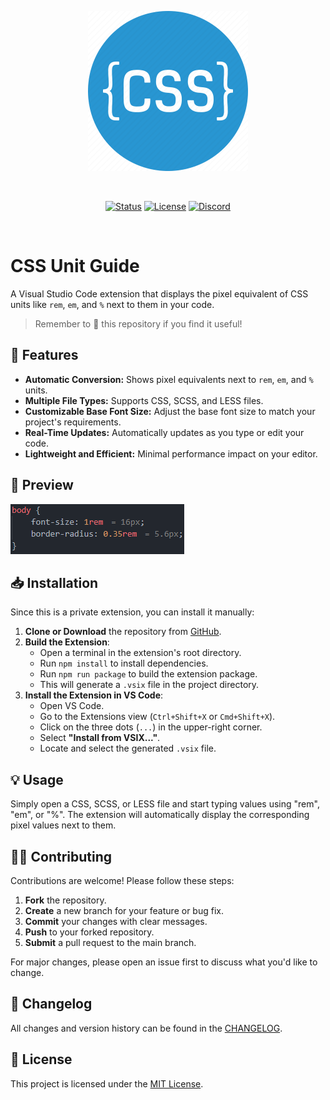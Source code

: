 <!-- # CSS Unit Guide

[![Status](https://img.shields.io/badge/status-Not_Released-e44d3c.svg)](https://github.com/Walkaisa/css-unit-guide)
[![License](https://img.shields.io/github/license/Walkaisa/css-unit-guide)](https://github.com/Walkaisa/css-unit-guide/blob/master/LICENSE.txt)
[![Release](https://img.shields.io/github/v/release/Walkaisa/css-unit-guide.svg)](https://github.com/Walkaisa/css-unit-guide/releases/latest)
[![Downloads](https://img.shields.io/github/downloads/Walkaisa/css-unit-guide/total.svg)](https://github.com/Walkaisa/css-unit-guide)
[![Discord](https://img.shields.io/discord/996889527698341978?label=discord)](https://walkaisa.dev/discord) -->

<div align="center">

[<img width="256" alt="CSS Unit Guide Logo" src="assets/icon.png" />](#)

<br />

[![Status](https://img.shields.io/badge/status-Not_Released-e44d3c.svg)](https://github.com/Walkaisa/css-unit-guide)
[![License](https://img.shields.io/github/license/Walkaisa/css-unit-guide)](https://github.com/Walkaisa/css-unit-guide/blob/master/LICENSE.txt)
[![Discord](https://img.shields.io/discord/996889527698341978?label=discord)](https://walkaisa.dev/discord)

</div>

<br />

# CSS Unit Guide

A Visual Studio Code extension that displays the pixel equivalent of CSS units like `rem`, `em`, and `%` next to them in your code.

> Remember to 🌟 this repository if you find it useful!

## 📌 Features

- **Automatic Conversion:** Shows pixel equivalents next to `rem`, `em`, and `%` units.
- **Multiple File Types:** Supports CSS, SCSS, and LESS files.
- **Customizable Base Font Size:** Adjust the base font size to match your project's requirements.
- **Real-Time Updates:** Automatically updates as you type or edit your code.
- **Lightweight and Efficient:** Minimal performance impact on your editor.

## 👀 Preview

![CSS Unit Guide in action](assets/images/preview.png)

## 📥 Installation

Since this is a private extension, you can install it manually:

1. **Clone or Download** the repository from [GitHub](https://github.com/Walkaisa/css-unit-guide).
2. **Build the Extension**:
   - Open a terminal in the extension's root directory.
   - Run `npm install` to install dependencies.
   - Run `npm run package` to build the extension package.
   - This will generate a `.vsix` file in the project directory.
3. **Install the Extension in VS Code**:
   - Open VS Code.
   - Go to the Extensions view (`Ctrl+Shift+X` or `Cmd+Shift+X`).
   - Click on the three dots (`...`) in the upper-right corner.
   - Select **"Install from VSIX..."**.
   - Locate and select the generated `.vsix` file.

## 💡 Usage

Simply open a CSS, SCSS, or LESS file and start typing values using "rem", "em", or "%". The extension will automatically display the corresponding pixel values next to them.


## 👨‍💻 Contributing

Contributions are welcome! Please follow these steps:

1. **Fork** the repository.
2. **Create** a new branch for your feature or bug fix.
3. **Commit** your changes with clear messages.
4. **Push** to your forked repository.
5. **Submit** a pull request to the main branch.

For major changes, please open an issue first to discuss what you'd like to change.

## 📝 Changelog

All changes and version history can be found in the [CHANGELOG](CHANGELOG.md).

## 📄 License

This project is licensed under the [MIT License](LICENSE.txt).

[vsmp-link]:                https://marketplace.visualstudio.com/items?itemName=LeonardSSH.vscord
[ovsx-link]:                https://open-vsx.org/extension/LeonardSSH/vscord

[shield-vsmp-version]:      https://img.shields.io/visual-studio-marketplace/v/LeonardSSH.vscord?label=Visual%20Studio%20Marketplace
[shield-vsmp-downloads]:    https://img.shields.io/visual-studio-marketplace/d/LeonardSSH.vscord
[shield-vsmp-installs]:     https://img.shields.io/visual-studio-marketplace/i/LeonardSSH.vscord
[shield-vsmp-rating]:       https://img.shields.io/visual-studio-marketplace/r/LeonardSSH.vscord

[shield-ovsx-version]:      https://img.shields.io/open-vsx/v/LeonardSSH/vscord?label=OpenVSX%20Marketplace
[shield-ovsx-downloads]:    https://img.shields.io/open-vsx/dt/LeonardSSH/vscord
[shield-ovsx-rating]:       https://img.shields.io/open-vsx/rating/LeonardSSH/vscord

[github-workflows-ci]:      https://github.com/leonardssh/vscord/actions/workflows/CI.yml
[shield-workflows-ci]:      https://github.com/leonardssh/vscord/actions/workflows/CI.yml/badge.svg

[github-workflows-cd]:      https://github.com/leonardssh/vscord/actions/workflows/CD.yml
[shield-workflows-cd]:      https://github.com/leonardssh/vscord/actions/workflows/CD.yml/badge.svg

[gitter-vscord-support]:    https://gitter.im/LeonardSSH/vscord-support?utm_source=badge&utm_medium=badge&utm_campaign=pr-badge
[shield-gitter-support]:    https://img.shields.io/badge/gitter-support%20chat-green?color=40aa8b